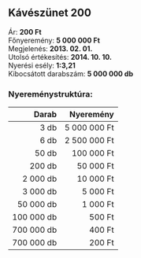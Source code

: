 ## Kávészünet 200

Ár: **200 Ft**<br/>
Főnyeremény: **5 000 000 Ft**<br/>
Megjelenés: **2013. 02. 01.**<br/>
Utolsó értékesítés: **2014. 10. 10.**<br/>
Nyerési esély: **1:3,21**<br/>
Kibocsátott darabszám: **5 000 000 db**<br/>

### Nyereménystruktúra:
Darab|Nyeremény
---:|---:
3 db|5 000 000 Ft
6 db|2 500 000 Ft
50 db|100 000 Ft
200 db|50 000 Ft
2 000 db|10 000 Ft
3 000 db|5 000 Ft
50 000 db|1 000 Ft
100 000 db|500 Ft
700 000 db|400 Ft
700 000 db|200 Ft
